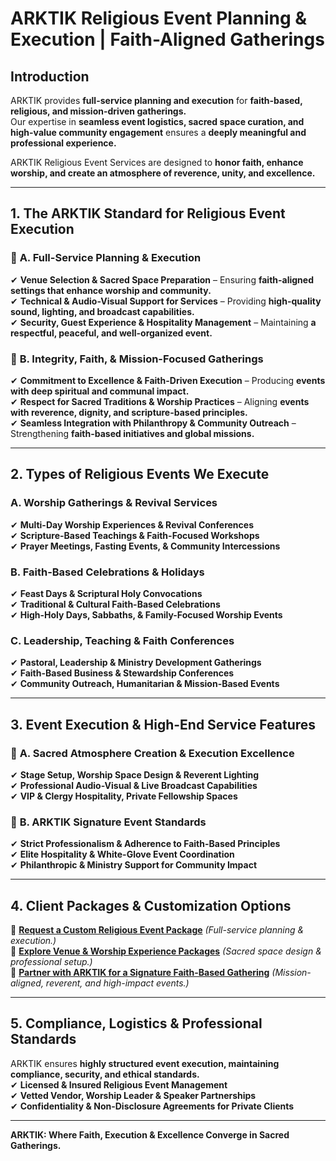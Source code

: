 # ARKTIK Religious Event Planning & Execution | Faith-Aligned Gatherings

## **Introduction**
ARKTIK provides **full-service planning and execution** for **faith-based, religious, and mission-driven gatherings.**  
Our expertise in **seamless event logistics, sacred space curation, and high-value community engagement** ensures a **deeply meaningful and professional experience.**  

ARKTIK Religious Event Services are designed to **honor faith, enhance worship, and create an atmosphere of reverence, unity, and excellence.**  

---

## **1. The ARKTIK Standard for Religious Event Execution**  
### 📌 **A. Full-Service Planning & Execution**  
✔ **Venue Selection & Sacred Space Preparation** – Ensuring **faith-aligned settings that enhance worship and community.**  
✔ **Technical & Audio-Visual Support for Services** – Providing **high-quality sound, lighting, and broadcast capabilities.**  
✔ **Security, Guest Experience & Hospitality Management** – Maintaining **a respectful, peaceful, and well-organized event.**  

### 📌 **B. Integrity, Faith, & Mission-Focused Gatherings**  
✔ **Commitment to Excellence & Faith-Driven Execution** – Producing **events with deep spiritual and communal impact.**  
✔ **Respect for Sacred Traditions & Worship Practices** – Aligning **events with reverence, dignity, and scripture-based principles.**  
✔ **Seamless Integration with Philanthropy & Community Outreach** – Strengthening **faith-based initiatives and global missions.**  

---

## **2. Types of Religious Events We Execute**  
### **A. Worship Gatherings & Revival Services**  
✔ **Multi-Day Worship Experiences & Revival Conferences**  
✔ **Scripture-Based Teachings & Faith-Focused Workshops**  
✔ **Prayer Meetings, Fasting Events, & Community Intercessions**  

### **B. Faith-Based Celebrations & Holidays**  
✔ **Feast Days & Scriptural Holy Convocations**  
✔ **Traditional & Cultural Faith-Based Celebrations**  
✔ **High-Holy Days, Sabbaths, & Family-Focused Worship Events**  

### **C. Leadership, Teaching & Faith Conferences**  
✔ **Pastoral, Leadership & Ministry Development Gatherings**  
✔ **Faith-Based Business & Stewardship Conferences**  
✔ **Community Outreach, Humanitarian & Mission-Based Events**  

---

## **3. Event Execution & High-End Service Features**  
### 📌 **A. Sacred Atmosphere Creation & Execution Excellence**  
✔ **Stage Setup, Worship Space Design & Reverent Lighting**  
✔ **Professional Audio-Visual & Live Broadcast Capabilities**  
✔ **VIP & Clergy Hospitality, Private Fellowship Spaces**  

### 📌 **B. ARKTIK Signature Event Standards**  
✔ **Strict Professionalism & Adherence to Faith-Based Principles**  
✔ **Elite Hospitality & White-Glove Event Coordination**  
✔ **Philanthropic & Ministry Support for Community Impact**  

---

## **4. Client Packages & Customization Options**  
📌 **[Request a Custom Religious Event Package](#)** *(Full-service planning & execution.)*  
📌 **[Explore Venue & Worship Experience Packages](#)** *(Sacred space design & professional setup.)*  
📌 **[Partner with ARKTIK for a Signature Faith-Based Gathering](#)** *(Mission-aligned, reverent, and high-impact events.)*  

---

## **5. Compliance, Logistics & Professional Standards**  
ARKTIK ensures **highly structured event execution, maintaining compliance, security, and ethical standards.**  
✔ **Licensed & Insured Religious Event Management**  
✔ **Vetted Vendor, Worship Leader & Speaker Partnerships**  
✔ **Confidentiality & Non-Disclosure Agreements for Private Clients**  

---

**ARKTIK: Where Faith, Execution & Excellence Converge in Sacred Gatherings.**  

